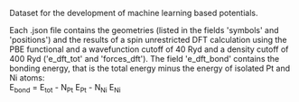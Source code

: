Dataset for the development of machine learning based potentials.

Each .json file contains the geometries (listed in the fields 'symbols' and 'positions') and the results of a spin unrestricted DFT calculation using the PBE functional and a wavefunction cutoff of 40 Ryd and a density cutoff of 400 Ryd ('e_dft_tot' and 'forces_dft'). The field 'e_dft_bond' contains the bonding energy, that is the total energy minus the energy of isolated Pt and Ni atoms:  
E<sub>bond</sub> = E<sub>tot</sub> - N<sub>Pt</sub> E<sub>Pt</sub> - N<sub>Ni</sub> E<sub>Ni</sub>  
